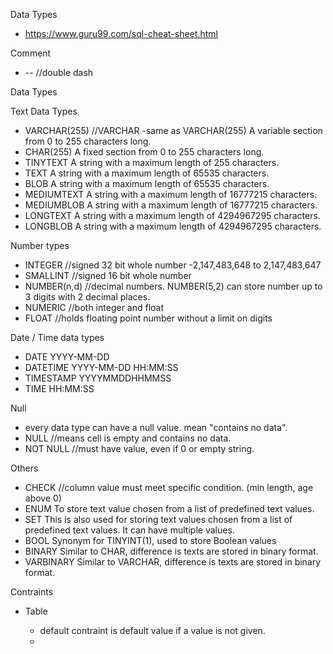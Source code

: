 Data Types

- <https://www.guru99.com/sql-cheat-sheet.html>

Comment

- \-- //double dash

Data Types

Text Data Types

- VARCHAR(255) //VARCHAR -same as VARCHAR(255) A variable section from
  0 to 255 characters long.
- CHAR(255) A fixed section from 0 to 255 characters long.
- TINYTEXT A string with a maximum length of 255 characters.
- TEXT A string with a maximum length of 65535 characters.
- BLOB A string with a maximum length of 65535 characters.
- MEDIUMTEXT A string with a maximum length of 16777215 characters.
- MEDIUMBLOB A string with a maximum length of 16777215 characters.
- LONGTEXT A string with a maximum length of 4294967295 characters.
- LONGBLOB A string with a maximum length of 4294967295 characters.

Number types

- INTEGER //signed 32 bit whole number -2,147,483,648 to 2,147,483,647
- SMALLINT //signed 16 bit whole number
- NUMBER(n,d) //decimal numbers. NUMBER(5,2) can store number up to 3
  digits with 2 decimal places.
- NUMERIC //both integer and float
- FLOAT //holds floating point number without a limit on digits

Date / Time data types

- DATE YYYY-MM-DD
- DATETIME YYYY-MM-DD HH:MM:SS
- TIMESTAMP YYYYMMDDHHMMSS
- TIME HH:MM:SS

Null

- every data type can have a null value. mean "contains no data".
- NULL //means cell is empty and contains no data.
- NOT NULL //must have value, even if 0 or empty string.

Others

- CHECK //column value must meet specific condition. (min length, age
  above 0)
- ENUM To store text value chosen from a list of predefined text
  values.
- SET This is also used for storing text values chosen from a list of
  predefined text values. It can have multiple values.
- BOOL Synonym for TINYINT(1), used to store Boolean values
- BINARY Similar to CHAR, difference is texts are stored in binary
  format.
- VARBINARY Similar to VARCHAR, difference is texts are stored in
  binary format.

Contraints

- Table

  - default contraint is default value if a value is not given.
  -
